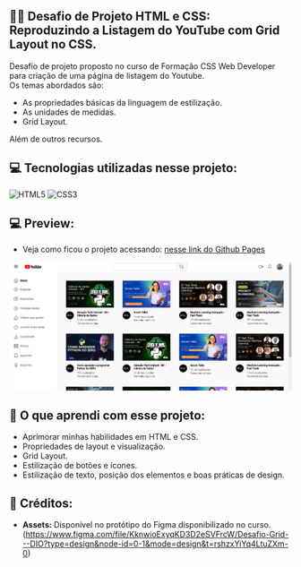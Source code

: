 ## 🏋️‍♂️ Desafio de Projeto HTML e CSS: Reproduzindo a Listagem do YouTube com Grid Layout no CSS.

Desafio de projeto proposto no curso de Formação CSS Web Developer para criação de uma página de listagem do Youtube. <br>
Os temas abordados são:<br>  
- As propriedades básicas da linguagem de estilização.
- As unidades de medidas. 
- Grid Layout.<br>

Além de outros recursos.

## 💻 Tecnologias utilizadas nesse projeto:

<div style="display: inline_block">
  <img alt="HTML5" src="https://img.shields.io/badge/HTML5-E34F26?style=for-the-badge&logo=html5&logoColor=white">
  <img alt="CSS3" src="https://img.shields.io/badge/CSS3-1572B6?style=for-the-badge&logo=css3&logoColor=white">
</div>

## 💻 Preview:
- Veja como ficou o projeto acessando: [nesse link do Github Pages](https://ernandesneponuceno.github.io/Reproduzindo-a-Listagem-do-YouTube-com-Grid-Layout/)
  
![Imagem do Projeto](assets/img/tela.png)

## 🤔 O que aprendi com esse projeto:
- Aprimorar minhas habilidades em HTML e CSS.
- Propriedades de layout e visualização.
- Grid Layout.
- Estilização de botões e ícones.
- Estilização de texto, posição dos elementos e boas práticas de design.

## 📌 Créditos:
- **Assets:** Disponível no protótipo do Figma disponibilizado no curso.(https://www.figma.com/file/KknwioExyqKD3D2eSVFrcW/Desafio-Grid---DIO?type=design&node-id=0-1&mode=design&t=rshzxYiYq4LtuZXm-0)


